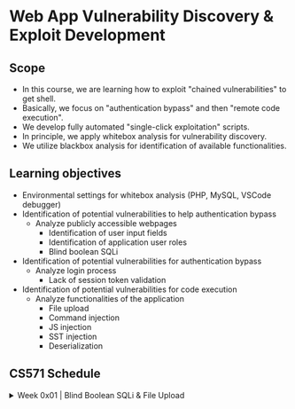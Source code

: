 # Web App Vulnerability Discovery &amp; Exploit Development

## Scope
- In this course, we are learning how to exploit "chained vulnerabilities" to get shell.
- Basically, we focus on "authentication bypass" and then "remote code execution".
- We develop fully automated "single-click exploitation" scripts.
- In principle, we apply whitebox analysis for vulnerability discovery.
- We utilize blackbox analysis for identification of available functionalities.

## Learning objectives

- Environmental settings for whitebox analysis (PHP, MySQL, VSCode debugger)
- Identification of potential vulnerabilities to help authentication bypass
  - Analyze publicly accessible webpages
    - Identification of user input fields
    - Identification of application user roles
    - Blind boolean SQLi
- Identification of potential vulnerabilities for authentication bypass
  - Analyze login process
    - Lack of session token validation
- Identification of potential vulnerabilities for code execution
  - Analyze functionalities of the application
    - File upload
    - Command injection
    - JS injection
    - SST injection
    - Deserialization

## CS571 Schedule

<details>

  <summary>Week 0x01 | Blind Boolean SQLi & File Upload</summary>

- **Credentials**
  - Weak input sanitization (i.e. overriding $addslashes() for vulnerability!)
  - Handle payload restrictions for SQLi (i.e. equivalent characters)
  - Dump hashed password
- **Authentication bypass**
  - Lack of session token validation
  - Login by pass-the-hash
- **Remote code execution**
  - Improper usage of die() function (i.e. prevents extracted files to be deleted)
  - Escape from default upload directory (i.e. Directory traversal)
  - Discover web root directory (i.e. error messages, display_errors = on)
  - Find out a writable directory under web root
  - Improper xml validation
  - Bypass file extension filter
  - Upload shell
  - Automate full process
  - Get shell

</details>
